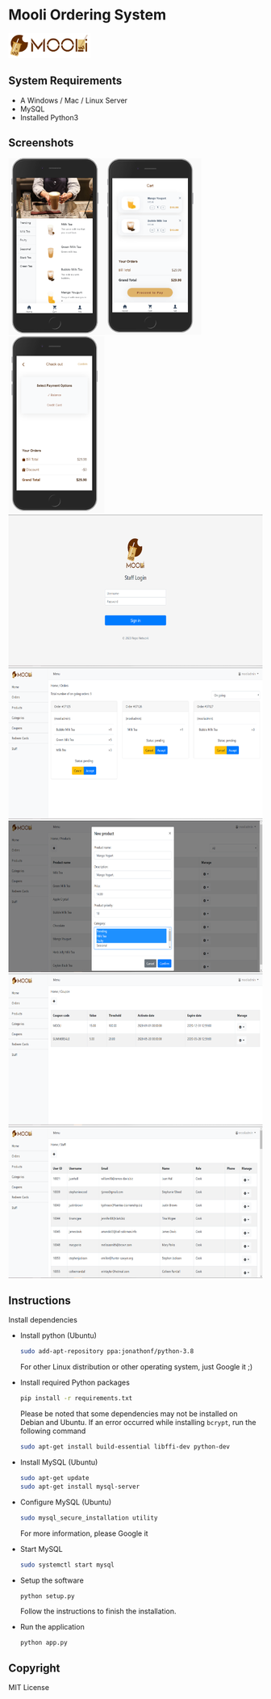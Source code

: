 # Mooli Ordering System
<img src="https://raw.githubusercontent.com/RapDoodle/mooli-ordering-system/master/documents/assets/logo_horizontal_2.png" height="50"/>

## System Requirements

- A Windows / Mac / Linux Server
- MySQL
- Installed Python3

## Screenshots
<img src="https://raw.githubusercontent.com/RapDoodle/mooli-ordering-system/master/documents/screenshots/01.png" height="350"/><img src="https://raw.githubusercontent.com/RapDoodle/mooli-ordering-system/master/documents/screenshots/02.png" height="350"/><img src="https://raw.githubusercontent.com/RapDoodle/mooli-ordering-system/master/documents/screenshots/03.png" height="350"/><br>
<img src="https://raw.githubusercontent.com/RapDoodle/mooli-ordering-system/master/documents/screenshots/04.png" height="300"/>
<br>
<img src="https://raw.githubusercontent.com/RapDoodle/mooli-ordering-system/master/documents/screenshots/05.png" height="300"/>
<br>
<img src="https://raw.githubusercontent.com/RapDoodle/mooli-ordering-system/master/documents/screenshots/06.png" height="300"/>
<br>
<img src="https://raw.githubusercontent.com/RapDoodle/mooli-ordering-system/master/documents/screenshots/07.png" height="300"/>
<br>
<img src="https://raw.githubusercontent.com/RapDoodle/mooli-ordering-system/master/documents/screenshots/08.png" height="300"/>

## Instructions

Install dependencies

- Install python (Ubuntu)

  ```bash
  sudo add-apt-repository ppa:jonathonf/python-3.8
  ```

  For other Linux distribution or other operating system, just Google it ;)

- Install required Python packages

  ```bash
  pip install -r requirements.txt
  ```

  Please be noted that some dependencies may not be installed on Debian and Ubuntu. If an error occurred while installing `bcrypt`, run the following command

  ```bash
  sudo apt-get install build-essential libffi-dev python-dev
  ```

- Install MySQL (Ubuntu)

  ```bash
  sudo apt-get update
  sudo apt-get install mysql-server
  ```

- Configure MySQL (Ubuntu)

  ```bash
  sudo mysql_secure_installation utility
  ```

  For more information, please Google it

- Start MySQL

  ```bash
  sudo systemctl start mysql
  ```

- Setup the software

  ```bash
  python setup.py
  ```

  Follow the instructions to finish the installation.

- Run the application

  ```bash
  python app.py
  ```

## Copyright

MIT License
